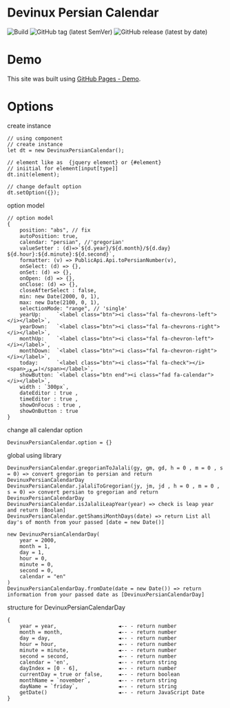 # Devinux Persian Calendar

![Build](https://github.com/MajidSabzalian/DevinuxPersianCalendar/actions/workflows/build.yml/badge.svg)
![GitHub tag (latest SemVer)](https://img.shields.io/github/v/tag/MajidSabzalian/DevinuxPersianCalendar)
![GitHub release (latest by date)](https://img.shields.io/github/v/release/MajidSabzalian/DevinuxPersianCalendar)

# Demo
This site was built using [GitHub Pages - Demo](https://majidsabzalian.github.io/DevinuxPersianCalendar/).

# Options
create instance 

```
// using component
// create instance
let dt = new DevinuxPersianCalendar();

// element like as  {jquery element} or {#element}
// iniitial for element[input[type]]
dt.init(element);

// change default option
dt.setOption({});
```

option model
```
// option model
{
    position: "abs", // fix
    autoPosition: true,
    calendar: "persian", //'gregorian'
    valueSetter : (d)=>`${d.year}/${d.month}/${d.day} ${d.hour}:${d.minute}:${d.second}`,
    formatter: (v) => PublicApi.Api.toPersianNumber(v),
    onSelect: (d) => {},
    onSet: (d) => {},
    onOpen: (d) => {},
    onClose: (d) => {},
    closeAfterSelect : false,
    min: new Date(2000, 0, 1),
    max: new Date(2100, 0, 1),
    selectionMode: "range", // 'single'
    yearUp:     `<label class="btn"><i class="fal fa-chevrons-left"></i></label>`,
    yearDown:   `<label class="btn"><i class="fal fa-chevrons-right"></i></label>`,
    monthUp:    `<label class="btn"><i class="fal fa-chevron-left"></i></label>`,
    monthDown:  `<label class="btn"><i class="fal fa-chevron-right"></i></label>`,
    today:      `<label class="btn"><i class="fal fa-check"></i><span>امروز</span></label>`,
    showButton: `<label class="btn end"><i class="fad fa-calendar"></i></label>`,
    width : `300px`,
    dateEditor : true , 
    timeEditor : true ,
    showOnFocus : true ,
    showOnButton : true
}
```

change all calendar option
```
DevinuxPersianCalendar.option = {}
```

global using library
```
DevinuxPersianCalendar.gregorianToJalali(gy, gm, gd, h = 0 , m = 0 , s = 0) => convert gregorian to persian and return DevinuxPersianCalendarDay
DevinuxPersianCalendar.jalaliToGregorian(jy, jm, jd , h = 0 , m = 0 , s = 0) => convert persian to gregorian and return DevinuxPersianCalendarDay
DevinuxPersianCalendar.isJalaliLeapYear(year) => check is leap year and return [Boolan]
DevinuxPersianCalendar.getShamsiMonthDays(date) => return List all day's of month from your passed [date = new Date()]

new DevinuxPersianCalendarDay(
    year = 2000,
    month = 1,
    day = 1,
    hour = 0,
    minute = 0,
    second = 0,
    calendar = "en"
)
DevinuxPersianCalendarDay.fromDate(date = new Date()) => return information from your passed date as [DevinuxPersianCalendarDay]
```

structure for DevinuxPersianCalendarDay
```
{
    year = year,                    ◄-- - return number
    month = month,                  ◄-- - return number
    day = day,                      ◄-- - return number
    hour = hour,                    ◄-- - return number
    minute = minute,                ◄-- - return number
    second = second,                ◄-- - return number
    calendar = 'en',                ◄-- - return string
    dayIndex = [0 - 6],             ◄-- - return number
    currentDay = true or false,     ◄-- - return boolean
    monthName = `november`,         ◄-- - return string
    dayName = `friday`,             ◄-- - return string
    getDate()                       ◄-- - return JavaScript Date
}
```